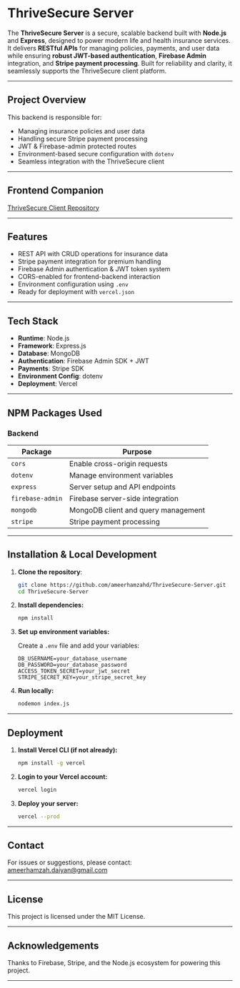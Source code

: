 # ThriveSecure Server

The **ThriveSecure Server** is a secure, scalable backend built with **Node.js** and **Express**, designed to power modern life and health insurance services. It delivers **RESTful APIs** for managing policies, payments, and user data while ensuring **robust JWT-based authentication**, **Firebase Admin** integration, and **Stripe payment processing**. Built for reliability and clarity, it seamlessly supports the ThriveSecure client platform.

---

## Project Overview

This backend is responsible for:

- Managing insurance policies and user data
- Handling secure Stripe payment processing
- JWT & Firebase-admin protected routes
- Environment-based secure configuration with `dotenv`
- Seamless integration with the ThriveSecure client

---

## Frontend Companion

 [ThriveSecure Client Repository](https://github.com/ameerhamzahd/ThriveSecure.git)

---

## Features

- REST API with CRUD operations for insurance data
- Stripe payment integration for premium handling
- Firebase Admin authentication & JWT token system
- CORS-enabled for frontend-backend interaction
- Environment configuration using `.env`
- Ready for deployment with `vercel.json`

---

## Tech Stack

- **Runtime**: Node.js
- **Framework**: Express.js
- **Database**: MongoDB
- **Authentication**: Firebase Admin SDK + JWT
- **Payments**: Stripe SDK
- **Environment Config**: dotenv
- **Deployment**: Vercel

---

## NPM Packages Used

### Backend

| Package           | Purpose                                           |
|-------------------|---------------------------------------------------|
| `cors`            | Enable cross-origin requests                      |
| `dotenv`          | Manage environment variables                      |
| `express`         | Server setup and API endpoints                    |
| `firebase-admin`  | Firebase server-side integration                  |
| `mongodb`         | MongoDB client and query management               |
| `stripe`          | Stripe payment processing                         |

---

## Installation & Local Development

1. **Clone the repository**:
    ```bash
    git clone https://github.com/ameerhamzahd/ThriveSecure-Server.git
    cd ThriveSecure-Server
    ```

2. **Install dependencies:**
    ```bash
    npm install
    ```

3. **Set up environment variables:**

    Create a `.env` file and add your variables:
    ```env
    DB_USERNAME=your_database_username
    DB_PASSWORD=your_database_password
    ACCESS_TOKEN_SECRET=your_jwt_secret
    STRIPE_SECRET_KEY=your_stripe_secret_key
    ```

4. **Run locally:**
    ```bash
    nodemon index.js
    ```

---

## Deployment

1. **Install Vercel CLI (if not already):**
    ```bash
    npm install -g vercel
    ```

2. **Login to your Vercel account:**
    ```bash
    vercel login
    ```

3. **Deploy your server:**
    ```bash
    vercel --prod
    ```

---

## Contact

For issues or suggestions, please contact: ameerhamzah.daiyan@gmail.com

---

## License

This project is licensed under the MIT License.

---

## Acknowledgements

Thanks to Firebase, Stripe, and the Node.js ecosystem for powering this project.

---
